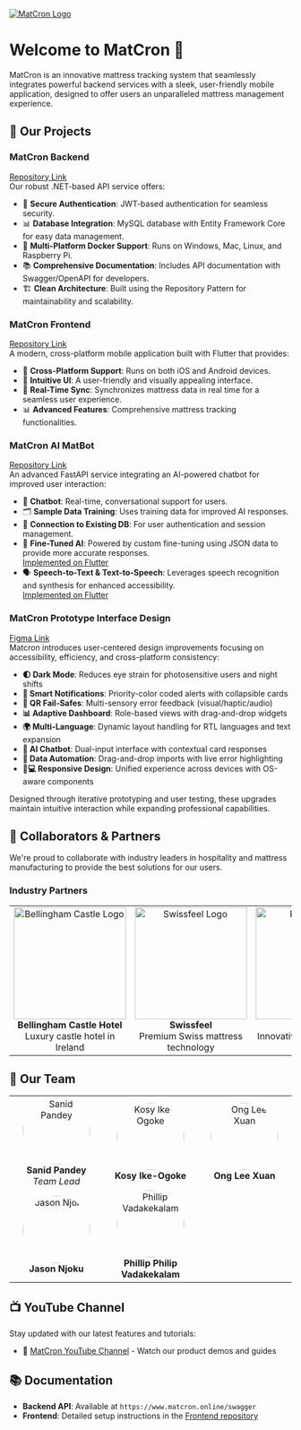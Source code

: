 <a name="top"></a>
[![MatCron Logo](https://i.ibb.co/bn8mt7h/Screenshot-2025-04-21-at-22-22-58.png)]([https://www.matcron.online](https://mahara.dkit.ie/view/view.php?t=WjyNFEmzOM1LJIvBZhRQ))

# Welcome to MatCron 👋

MatCron is an innovative mattress tracking system that seamlessly integrates powerful backend services with a sleek, user-friendly mobile application, designed to offer users an unparalleled mattress management experience.

## 🚀 Our Projects

### **MatCron Backend**  
[Repository Link](https://github.com/MatCron/MatCron)  
Our robust .NET-based API service offers:

- 🔐 **Secure Authentication**: JWT-based authentication for seamless security.
- 📊 **Database Integration**: MySQL database with Entity Framework Core for easy data management.
- 🐳 **Multi-Platform Docker Support**: Runs on Windows, Mac, Linux, and Raspberry Pi.
- 📚 **Comprehensive Documentation**: Includes API documentation with Swagger/OpenAPI for developers.
- 🏗️ **Clean Architecture**: Built using the Repository Pattern for maintainability and scalability.

### **MatCron Frontend**  
[Repository Link](https://github.com/MatCron/Matcron-Frontend)  
A modern, cross-platform mobile application built with Flutter that provides:

- 📱 **Cross-Platform Support**: Runs on both iOS and Android devices.
- 🎨 **Intuitive UI**: A user-friendly and visually appealing interface.
- 🔄 **Real-Time Sync**: Synchronizes mattress data in real time for a seamless user experience.
- 📊 **Advanced Features**: Comprehensive mattress tracking functionalities.

### **MatCron AI MatBot**  
[Repository Link](https://github.com/MatCron/MatCron_AI_Chatbot)  
An advanced FastAPI service integrating an AI-powered chatbot for improved user interaction:

- 🤖 **Chatbot**: Real-time, conversational support for users.
- 🗂️ **Sample Data Training**: Uses training data for improved AI responses.
- 🔌 **Connection to Existing DB**: For user authentication and session management.
- 🔧 **Fine-Tuned AI**: Powered by custom fine-tuning using JSON data to provide more accurate responses.  
  [Implemented on Flutter](https://github.com/MatCron/Matcron-Frontend/tree/ChatBot)
- 🗣️ **Speech-to-Text & Text-to-Speech**: Leverages speech recognition and synthesis for enhanced accessibility.  
  [Implemented on Flutter](https://github.com/MatCron/Matcron-Frontend/tree/ChatBot)

### **MatCron Prototype Interface Design**
[Figma Link](https://www.figma.com/design/UcG5FPE8pybCFtc2ZQ46ae/Log-In-Page(App)?node-id=0-1&node-type=canvas&t=PAUlfSERZgtYUVgz-0&fuid=1189251950593237104) <br/>
Matcron introduces user-centered design improvements focusing on accessibility, efficiency, and cross-platform consistency:

- **🌓 Dark Mode**: Reduces eye strain for photosensitive users and night shifts  
- **🔔 Smart Notifications**: Priority-color coded alerts with collapsible cards  
- **📱 QR Fail-Safes**: Multi-sensory error feedback (visual/haptic/audio)  
- **📊 Adaptive Dashboard**: Role-based views with drag-and-drop widgets  
- **🌍 Multi-Language**: Dynamic layout handling for RTL languages and text expansion  
- **🤖 AI Chatbot**: Dual-input interface with contextual card responses  
- **📂 Data Automation**: Drag-and-drop imports with live error highlighting  
- **📱💻 Responsive Design**: Unified experience across devices with OS-aware components  

Designed through iterative prototyping and user testing, these upgrades maintain intuitive interaction while expanding professional capabilities. 

## 🤝 Collaborators & Partners

We're proud to collaborate with industry leaders in hospitality and mattress manufacturing to provide the best solutions for our users.

### **Industry Partners**
<div align="center">
  <table>
    <tr>
      <td align="center" width="300px">
        <img src="https://static.arocdn.com/Sites/50/bellinghamcastle/Assets/Images/logo.svg?v=1" width="200px" alt="Bellingham Castle Logo"/>
        <br/>
        <b>Bellingham Castle Hotel</b>
        <br/>
        Luxury castle hotel in Ireland
      </td>
      <td align="center" width="300px">
        <img src="https://encrypted-tbn0.gstatic.com/images?q=tbn:ANd9GcQ4l7eeev_hWGUgyFc1SjcFRAylYhmEuXtiWA&s" width="200px" alt="Swissfeel Logo"/>
        <br/>
        <b>Swissfeel</b>
        <br/>
        Premium Swiss mattress technology
      </td>
      <td align="center" width="300px">
        <img src="https://api.aircraftit.com/FileCollection(guid'130409ac-8789-44b6-beb3-797a24147330')/Data" width="200px" alt="Redifly Logo"/>
        <br/>
        <b>Redifly</b>
        <br/>
        Innovative sleep solutions provider
      </td>
    </tr>
  </table>
</div>

## 👥 Our Team

<div align="center">
  <table>
    <tr>
      <td align="center" width="200px">
        <img src="https://media.licdn.com/dms/image/v2/D4E03AQG5z4bt_-HSEQ/profile-displayphoto-shrink_800_800/profile-displayphoto-shrink_800_800/0/1694200327267?e=1753315200&v=beta&t=WAYP84hfJYSwLkuw-UA9B7mcGZGzVGh8qxQdjUS7hWo" width="120px" style="border-radius: 50%;" alt="Sanid Pandey"/>
        <br/><b>Sanid Pandey</b>
        <br/><i>Team Lead</i>
      </td>
      <td align="center" width="200px">
        <img src="https://media.licdn.com/dms/image/v2/D4E03AQGjYBDnbrITgA/profile-displayphoto-shrink_800_800/profile-displayphoto-shrink_800_800/0/1695980418486?e=1753315200&v=beta&t=REE-HzUuvCsqO6N1kOovXHy7n76VmD8uo84nHRsPUks" width="120px" style="border-radius: 50%;" alt="Kosy Ike-Ogoke"/>
        <br/><b>Kosy Ike-Ogoke</b>
      </td>
      <td align="center" width="200px">
        <img src="https://media.licdn.com/dms/image/v2/C5603AQHx5YMNm1BzQg/profile-displayphoto-shrink_800_800/profile-displayphoto-shrink_800_800/0/1633802150095?e=1753315200&v=beta&t=g8bdvj61gVyAaUgrMgf0IKjt83bqm6nLtKWo1T4qYME" width="120px" style="border-radius: 50%;" alt="Ong Lee Xuan"/>
        <br/><b>Ong Lee Xuan</b>
      </td>
    </tr>
    <tr>
      <td align="center" width="200px">
        <img src="https://media.licdn.com/dms/image/v2/D4E03AQHbgIz5MBvgwA/profile-displayphoto-shrink_800_800/B4EZYuXHoIHcAc-/0/1744534535137?e=1753315200&v=beta&t=iUpNzy4S2qAx1bhmM_0SEjK0CcOHr7pdP6a_s3o-l9Q" width="120px" style="border-radius: 50%;" alt="Jason Njoku"/>
        <br/><b>Jason Njoku</b>
      </td>
      <td align="center" width="200px">
        <img src="https://media.licdn.com/dms/image/v2/D4E03AQHbRF0hcu4tzA/profile-displayphoto-shrink_800_800/profile-displayphoto-shrink_800_800/0/1698126238163?e=1753315200&v=beta&t=zqMjAxmqzODTQERbdzmH80bwwig9-fCDBDHMKQUlcgI" width="120px" style="border-radius: 50%;" alt="Phillip Vadakekalam"/>
        <br/><b>Phillip Philip Vadakekalam</b>
      </td>
    </tr>
  </table>
</div>


## 📺 YouTube Channel

Stay updated with our latest features and tutorials:

- 🎥 [MatCron YouTube Channel](https://www.youtube.com/@MATCRON-e4o) - Watch our product demos and guides

## 📚 Documentation

- **Backend API**: Available at `https://www.matcron.online/swagger`
- **Frontend**: Detailed setup instructions in the [Frontend repository](https://github.com/MatCron/Matcron-Frontend)

